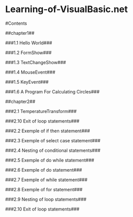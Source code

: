 # Learning-of-VisualBasic.net

#Contents

##chapter1##

###1.1 Hello World###

###1.2 FormShow###

###1.3 TextChangeShow###

###1.4 MouseEvent###

###1.5 KeyEvent###

###1.6 A Program For Calculating Circles###

##chapter2##


###2.1 TemperatureTransform###

###2.10 Exit of loop statements###

###2.2 Exemple of if then statement###

###2.3 Exemple of select case statement###

###2.4 Nesting of conditional statements###

###2.5 Exemple of do while statement###

###2.6 Exemple of do statement###

###2.7 Exemple of while statement###

###2.8 Exemple of for statement###

###2.9 Nesting of loop statements###

###2.10 Exit of loop statements###
